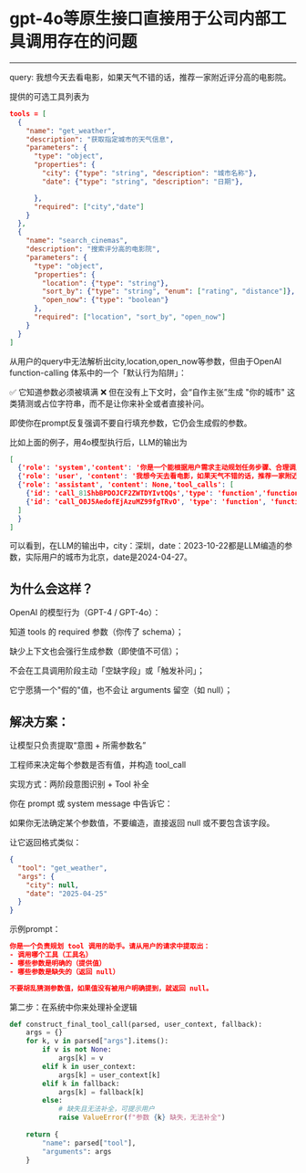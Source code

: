 # gpt-4o等原生接口直接用于公司内部工具调用存在的问题

---

query: 我想今天去看电影，如果天气不错的话，推荐一家附近评分高的电影院。

提供的可选工具列表为

```json
tools = [
  {
    "name": "get_weather",
    "description": "获取指定城市的天气信息",
    "parameters": {
      "type": "object",
      "properties": {
        "city": {"type": "string", "description": "城市名称"},
        "date": {"type": "string", "description": "日期"},

      },
      "required": ["city","date"]
    }
  },
  {
    "name": "search_cinemas",
    "description": "搜索评分高的电影院",
    "parameters": {
      "type": "object",
      "properties": {
        "location": {"type": "string"},
        "sort_by": {"type": "string", "enum": ["rating", "distance"]},
        "open_now": {"type": "boolean"}
      },
      "required": ["location", "sort_by", "open_now"]
    }
  }
]
```

从用户的query中无法解析出city,location,open_now等参数，但由于OpenAI function-calling 体系中的一个「默认行为陷阱」：

✅ 它知道参数必须被填满
❌ 但在没有上下文时，会“自作主张”生成 "你的城市" 这类猜测或占位字符串，而不是让你来补全或者直接补问。

即使你在prompt反复强调不要自行填充参数，它仍会生成假的参数。

比如上面的例子，用4o模型执行后，LLM的输出为
```json
[
  {'role': 'system','content': '你是一个能根据用户需求主动规划任务步骤、合理调用多个工具的智能助手。你需要判断是否先调用一个工具，再根据结果决定是否调用下一个工具。'},
  {'role': 'user', 'content': '我想今天去看电影，如果天气不错的话，推荐一家附近评分高的电影院。'},
  {'role': 'assistant', 'content': None,'tool_calls': [
    {'id': 'call_81ShbBPDOJCF2ZWTDYIvtQQs','type': 'function','function': {'name': 'get_weather', 'arguments': '{"city": "深圳", "date": "2023-10-22"}'}},
    {'id': 'call_O0J5AedofEjAzuMZ99fgTRvO', 'type': 'function', 'function': {'name': 'search_cinemas', 'arguments': '{"location": "深圳", "sort_by": "rating", "open_now": true}'}}
  ]
  }
]
```

可以看到，在LLM的输出中，city：深圳，date：2023-10-22都是LLM编造的参数，实际用户的城市为北京，date是2024-04-27。

## 为什么会这样？

OpenAI 的模型行为（GPT-4 / GPT-4o）：

知道 tools 的 required 参数（你传了 schema）；

缺少上下文也会强行生成参数（即使值不可信）；

不会在工具调用阶段主动「空缺字段」或「触发补问」；

它宁愿猜一个"假的"值，也不会让 arguments 留空（如 null）；

## 解决方案：

让模型只负责提取“意图 + 所需参数名”

工程师来决定每个参数是否有值，并构造 tool_call

实现方式：两阶段意图识别 + Tool 补全

你在 prompt 或 system message 中告诉它：

如果你无法确定某个参数值，不要编造，直接返回 null 或不要包含该字段。

让它返回格式类似：

```json
{
  "tool": "get_weather",
  "args": {
    "city": null,
    "date": "2025-04-25"
  }
}
```

示例prompt：

```json
你是一个负责规划 tool 调用的助手。请从用户的请求中提取出：
- 调用哪个工具（工具名）
- 哪些参数是明确的（提供值）
- 哪些参数是缺失的（返回 null）

不要胡乱猜测参数值，如果值没有被用户明确提到，就返回 null。
```

第二步：在系统中你来处理补全逻辑
```python
def construct_final_tool_call(parsed, user_context, fallback):
    args = {}
    for k, v in parsed["args"].items():
        if v is not None:
            args[k] = v
        elif k in user_context:
            args[k] = user_context[k]
        elif k in fallback:
            args[k] = fallback[k]
        else:
            # 缺失且无法补全，可提示用户
            raise ValueError(f"参数 {k} 缺失，无法补全")
    
    return {
        "name": parsed["tool"],
        "arguments": args
    }
```






